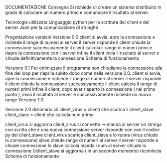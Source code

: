 DOCUMENTAZIONE
Consegna
Si richiede di creare un sistema distribuito in grado di calcolare un numero primo e comunicare il risultato al server.

Tecnologie utilizzate
Linguaggio python per la scrittura dei client e del server
Json per la comunicazione di stringhe

Progettazione versioni
Versione 0.0
client si avvia, apre la connessione e richiede il range di numeri al server
il server risponde 
il client chiude la connessione
successivamente il client calcola il range di numeri primi e riapre la connessione con il server
infine il client invia il risultato al server e chiude definitivamente la connessione
Schema di funzionamento

Versione 0.1
Per ottimizzare il programma non chiudiamo la connessione alla fine del loop per riaprila subito dopo come nella versione 0.0.
client si avvia, apre la connessione e richiede il range di numeri al server
il server risponde 
il client chiude la connessione
successivamente il client calcola il range di numeri primi
infine il client,  dopo aver riaperto la connessione ( nel primo punto ), invia il risultato al server e successivamente richiede un nuovo range
Versione 1.0

Versione 2.0
dizionario
cli
client_virus  = clienti che scarica il client_slave
client_slave = client che calcola num primo


client_virus si aggiorna
client_virus si connette → manda al server un stringa con scritto che è una nuova connessione
server risponde con con il codice py del client_slave
client_virus scarica client_slave e lo runna  (virus chiude la connessione)
slave chiede range di numeri al server
il server risponde e chiude connessione
lo slave calcola 
manda i num al server
chiude la connessione
//client_slave si aggiorna ( in un secondo momento)
ricomincia 
Schema di funzionamento


